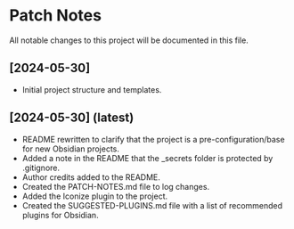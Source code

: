 # Patch Notes

All notable changes to this project will be documented in this file.

## [2024-05-30]

- Initial project structure and templates.

## [2024-05-30] (latest)

- README rewritten to clarify that the project is a pre-configuration/base for new Obsidian projects.
- Added a note in the README that the \_secrets folder is protected by .gitignore.
- Author credits added to the README.
- Created the PATCH-NOTES.md file to log changes.
- Added the Iconize plugin to the project.
- Created the SUGGESTED-PLUGINS.md file with a list of recommended plugins for Obsidian.
